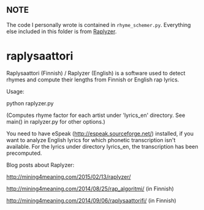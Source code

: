 ## NOTE
The code I personally wrote is contained in `rhyme_schemer.py`. Everything else included in this folder is from [Raplyzer](https://github.com/angelogiomateo/Raplyzer).

raplysaattori
=============

Raplysaattori (Finnish) / Raplyzer (English) is a software used to detect rhymes and compute their lengths from Finnish or English rap lyrics.

Usage:

python raplyzer.py

(Computes rhyme factor for each artist under 'lyrics_en' directory. See main() in raplyzer.py for other options.)

You need to have eSpeak (http://espeak.sourceforge.net/) installed, if you want to analyze English lyrics for which phonetic transcription isn't available. For the lyrics under directory lyrics_en, the transcription has been precomputed.

Blog posts about Raplyzer:

http://mining4meaning.com/2015/02/13/raplyzer/

http://mining4meaning.com/2014/08/25/rap_algoritmi/ (in Finnish)

http://mining4meaning.com/2014/09/06/raplysaattorifi/ (in Finnish)
